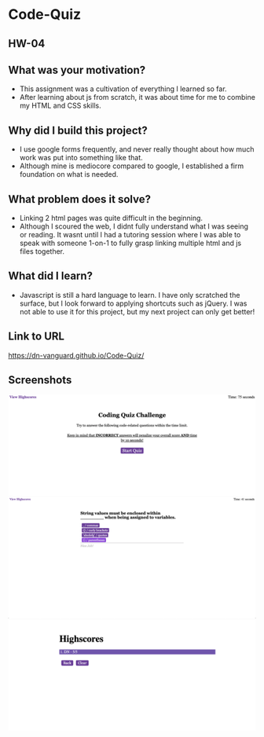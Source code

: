 # Code-Quiz
<h2>HW-04</h2>

## What was your motivation?
- This assignment was a cultivation of everything I learned so far.
- After learning about js from scratch, it was about time for me to combine my HTML and CSS skills.

## Why did I build this project?
- I use google forms frequently, and never really thought about how much work was put into something like that.
- Although mine is mediocore compared to google, I established a firm foundation on what is needed.

## What problem does it solve?
- Linking 2 html pages was quite difficult in the beginning.
- Although I scoured the web, I didnt fully understand what I was seeing or reading. It wasnt until I had a tutoring session where I was able to speak with someone 1-on-1 to fully grasp linking multiple html and js files together.

## What did I learn?
- Javascript is still a hard language to learn. I have only scratched the surface, but I look forward to applying shortcuts such as jQuery. I was not able to use it for this project, but my next project can only get better!
    

## Link to URL
https://dn-vanguard.github.io/Code-Quiz/

## Screenshots
![starting_page](assets/images/startingPage.png)
![questions_format](assets/images/questionsFormat.png)
![highscore_page](assets/images/highscores.png)
